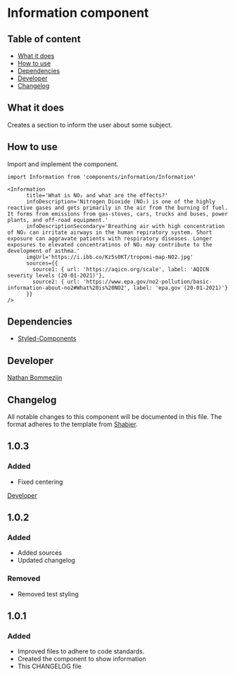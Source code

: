 # Information component

## Table of content
- [What it does](#what-it-does)
- [How to use](#How-to-use)
- [Dependencies](#Dependencies)
- [Developer](#Developer)
- [Changelog](#Changelog)


## What it does
Creates a section to inform the user about some subject.

## How to use
Import and implement the component.
```JS
import Information from 'components/information/Information'

<Information
      title='What is NO₂ and what are the effects?'
      infoDescription='Nitrogen Dioxide (NO₂) is one of the highly reactive gases and gets primarily in the air from the burning of fuel. It forms from emissions from gas-stoves, cars, trucks and buses, power plants, and off-road equipment.'
      infoDescriptionSecondary='Breathing air with high concentration of NO₂ can irritate airways in the human repiratory system. Short exposure can aggravate patients with respiratory diseases. Longer exposures to elevated concentratinos of NO₂ may contribute to the development of asthma.'
      imgUrl='https://i.ibb.co/Kz5s0KT/tropomi-map-NO2.jpg'
      sources={{
        source1: { url: 'https://aqicn.org/scale', label: 'AQICN severity levels (20-01-2021)'},
        source2: { url: 'https://www.epa.gov/no2-pollution/basic-information-about-no2#What%20is%20NO2', label: 'epa.gov (20-01-2021)'}
      }}
/>
```

## Dependencies
* [Styled-Components](https://styled-components.com/)


## Developer
[Nathan Bommezijn](github.com/dewarian)

## Changelog

All notable changes to this component will be documented in this file.
The format adheres to the template from [Shabier](github.com/sjagoori).

## 1.0.3

### Added
- Fixed centering

[Developer]('github.com/sjagoori')

## 1.0.2

### Added
- Added sources
- Updated changelog

### Removed
- Removed test styling

## 1.0.1

### Added
- Improved files to adhere to code standards.
- Created the component to show information
- This CHANGELOG file